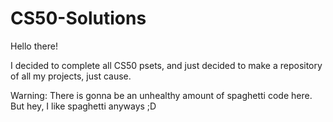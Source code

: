 # CS50-Solutions

Hello there!

I decided to complete all CS50 psets, and just decided to make a repository of all my projects, just cause.

Warning: There is gonna be an unhealthy amount of spaghetti code here. But hey, I like spaghetti anyways ;D
